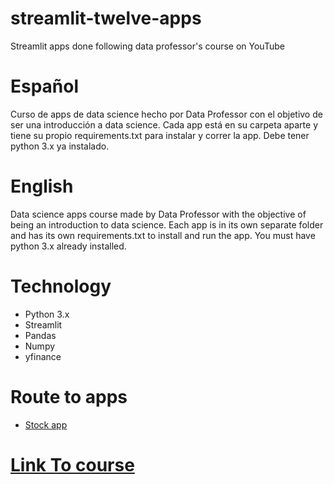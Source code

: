 # streamlit-twelve-apps
Streamlit apps done following data professor's course on YouTube

# Español
Curso de apps de data science hecho por Data Professor con el objetivo de ser una introducción a data science.
Cada app está en su carpeta aparte y tiene su propio requirements.txt para instalar y correr la app.
Debe tener python 3.x ya instalado.

# English
Data science apps course made by Data Professor with the objective of being an introduction to data science.
Each app is in its own separate folder and has its own requirements.txt to install and run the app.
You must have python 3.x already installed.

# Technology
* Python 3.x
* Streamlit
* Pandas
* Numpy
* yfinance

# Route to apps
* [Stock app](#https://github.com/CelesVI/streamlit-twelve-apps/tree/main/simple_stock_price_app)

# [Link To course](https://www.youtube.com/watch?v=JwSS70SZdyM)

